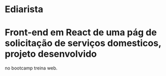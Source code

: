# Ediarista

# Front-end em React de uma pág de solicitação de serviços domesticos, projeto desenvolvido
no bootcamp treina web.